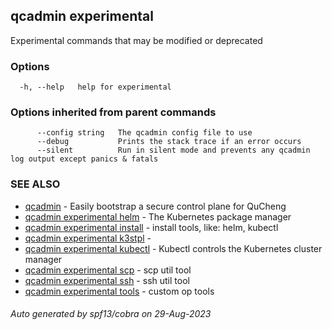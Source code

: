 ## qcadmin experimental

Experimental commands that may be modified or deprecated

### Options

```
  -h, --help   help for experimental
```

### Options inherited from parent commands

```
      --config string   The qcadmin config file to use
      --debug           Prints the stack trace if an error occurs
      --silent          Run in silent mode and prevents any qcadmin log output except panics & fatals
```

### SEE ALSO

* [qcadmin](qcadmin.md)	 - Easily bootstrap a secure control plane for QuCheng
* [qcadmin experimental helm](qcadmin_experimental_helm.md)	 - The Kubernetes package manager
* [qcadmin experimental install](qcadmin_experimental_install.md)	 - install tools, like: helm, kubectl
* [qcadmin experimental k3stpl](qcadmin_experimental_k3stpl.md)	 - 
* [qcadmin experimental kubectl](qcadmin_experimental_kubectl.md)	 - Kubectl controls the Kubernetes cluster manager
* [qcadmin experimental scp](qcadmin_experimental_scp.md)	 - scp util tool
* [qcadmin experimental ssh](qcadmin_experimental_ssh.md)	 - ssh util tool
* [qcadmin experimental tools](qcadmin_experimental_tools.md)	 - custom op tools

###### Auto generated by spf13/cobra on 29-Aug-2023
